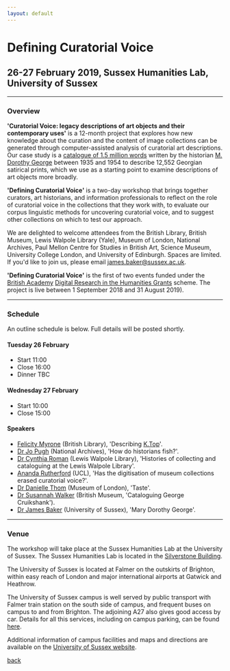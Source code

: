 ```yaml
---
layout: default
---
```


# Defining Curatorial Voice

## 26-27 February 2019, Sussex Humanities Lab, University of Sussex

______
### Overview

**'Curatorial Voice: legacy descriptions of art objects and their contemporary uses'** is a 12-month project that explores how new knowledge about the curation and the content of image collections can be generated through computer-assisted analysis of curatorial art descriptions. Our case study is a [catalogue of 1.5 million words](https://en.wikipedia.org/wiki/Catalogue_of_Political_and_Personal_Satires_Preserved_in_the_Department_of_Prints_and_Drawings_in_the_British_Museum) written by the historian [M. Dorothy George](https://doi.org/10.1093/ref:odnb/45657) between 1935 and 1954 to describe 12,552 Georgian satirical prints, which we use as a starting point to examine descriptions of art objects more broadly.

**'Defining Curatorial Voice'** is a two-day workshop that brings together curators, art historians, and information professionals to reflect on the role of curatorial voice in the collections that they work with, to evaluate our corpus linguistic methods for uncovering curatorial voice, and to suggest other collections on which to test our approach.

We are delighted to welcome attendees from the British Library, British Museum, Lewis Walpole Library (Yale), Museum of London, National Archives, Paul Mellon Centre for Studies in British Art, Science Museum, University College London, and University of Edinburgh. Spaces are limited. If you'd like to join us, please email [james.baker@sussex.ac.uk](mailto:james.baker@sussex.ac.uk).

**'Defining Curatorial Voice'** is the first of two events funded under the [British Academy](https://www.britac.ac.uk/) [Digital Research in the Humanities Grants](https://www.britac.ac.uk/ba-jisc-digital-research-in-the-humanities) scheme. The project is live between 1 September 2018 and 31 August 2019).

______
### Schedule

An outline schedule is below. Full details will be posted shortly.

#### Tuesday 26 February

- Start 11:00
- Close 16:00
- Dinner TBC

#### Wednesday 27 February

- Start 10:00
- Close 15:00

#### Speakers

- [Felicity Myrone](https://www.bl.uk/people/experts/felicity-myrone) (British Library), 'Describing [K.Top](https://www.bl.uk/projects/kings-topographical-collection-cataloguing-and-digitisation)'.
- [Dr Jo Pugh](http://www.nationalarchives.gov.uk/about/our-research-and-academic-collaboration/our-research-and-people/staff-profiles/dr-jo-pugh/) (National Archives), 'How do historians fish?'.
- [Dr Cynthia Roman](https://walpole.library.yale.edu/people/cynthia-roman) (Lewis Walpole Library), 'Histories of collecting and cataloguing at the Lewis Walpole Library'.
- [Ananda Rutherford](https://twitter.com/smallandcross) (UCL), 'Has the digitisation of museum collections erased curatorial voice?'.
- [Dr Danielle Thom](https://twitter.com/danielle_j_thom?lang=en) (Museum of London), 'Taste'.
- [Dr Susannah Walker](https://www.paul-mellon-centre.ac.uk/whats-on/forthcoming/cruikshanks-alcoholics) (British Museum, 'Cataloguing George Cruikshank').
- [Dr James Baker](http://www.sussex.ac.uk/profiles/371022) (University of Sussex), 'Mary Dorothy George'.

______
### Venue

The workshop will take place at the Sussex Humanities Lab at the University of Sussex. The Sussex Humanities Lab is located in the [Silverstone Building](https://www.sussex.ac.uk/about/documents/uos-campus-map.pdf).

The University of Sussex is located at Falmer on the outskirts of Brighton, within easy reach of London and major international airports at Gatwick and Heathrow.

The University of Sussex campus is well served by public transport with Falmer train station on the south side of campus, and frequent buses on campus to and from Brighton. The adjoining A27 also gives good access by car. Details for all this services, including on campus parking, can be found [here](https://www.sussex.ac.uk/about/directions).

Additional information of campus facilities and maps and directions are available on the [University of Sussex website](https://www.sussex.ac.uk/about/campus/facilities).

[back](./)
